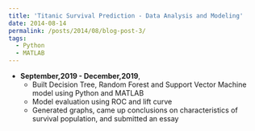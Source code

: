 ```yaml
---
title: 'Titanic Survival Prediction - Data Analysis and Modeling'
date: 2014-08-14
permalink: /posts/2014/08/blog-post-3/
tags:
  - Python
  - MATLAB
---
```


* **September,2019 - December,2019**, 
    * Built Decision Tree, Random Forest and Support Vector Machine model using Python and MATLAB
    * Model evaluation using ROC and lift curve
    * Generated graphs, came up conclusions on characteristics of survival population, and submitted an essay 

